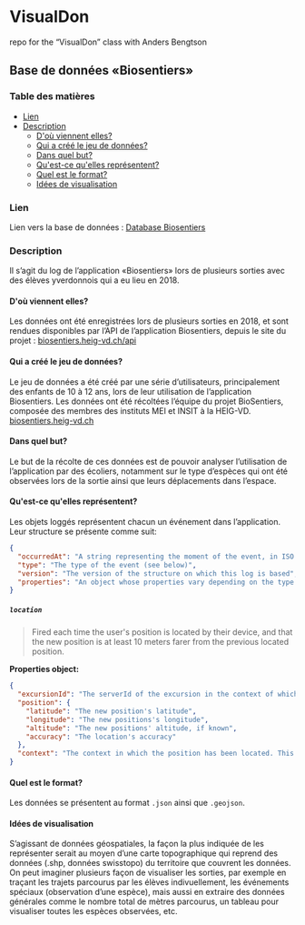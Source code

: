 # VisualDon
repo for the “VisualDon” class with Anders Bengtson



## Base de données «Biosentiers»

### Table des matières

- [Lien](#database)
- [Description](#description)
  - [D'où viennent elles?](#ou)
  - [Qui a créé le jeu de données?](#qui)
  - [Dans quel but?](#but)
  - [Qu'est-ce qu'elles représentent?](#quoi)
  - [Quel est le format?](#format)
  - [Idées de visualisation](#idee)


### Lien
Lien vers la base de données : [Database Biosentiers](https://biosentiers.heig-vd.ch/api/trails/8c8c2474-4375-4121-95d3-763f381717df/data-package)

### Description
Il s’agit du log de l’application «Biosentiers» lors de plusieurs sorties avec des élèves yverdonnois qui a eu lieu en 2018.


#### D'où viennent elles?
Les données ont été enregistrées lors de plusieurs sorties en 2018, et sont rendues disponibles par l’API de l’application Biosentiers, depuis le site du projet : [biosentiers.heig-vd.ch/api](https://biosentiers.heig-vd.ch/api)

#### Qui a créé le jeu de données?
Le jeu de données a été créé par une série d’utilisateurs, principalement des enfants de 10 à 12 ans, lors de leur utilisation de l’application Biosentiers. Les données ont été récoltées l’équipe du projet BioSentiers, composée des membres des instituts MEI et INSIT à la HEIG-VD. [biosentiers.heig-vd.ch](https://biosentiers.heig-vd.ch/landing/)

#### Dans quel but?
Le but de la récolte de ces données est de pouvoir analyser l’utilisation de l’application par des écoliers, notamment sur le type d’espèces qui ont été observées lors de la sortie ainsi que leurs déplacements dans l’espace.

#### Qu'est-ce qu'elles représentent?

Les objets loggés représentent chacun un événement dans l’application. Leur structure se présente comme suit:

```json
{
  "occurredAt": "A string representing the moment of the event, in ISO format",
  "type": "The type of the event (see below)",
  "version": "The version of the structure on which this log is based",
  "properties": "An object whose properties vary depending on the type of the log (see below)"
}
```


##### `location`

> Fired each time the user's position is located by their device, and that the new position is at least 10 meters farer from the previous located position.

**Properties object:**

```json
{
  "excursionId": "The serverId of the excursion in the context of which the position has been located",
  "position": {
    "latitude": "The new position's latitude",
    "longitude": "The new positions's longitude",
    "altitude": "The new positions' altitude, if known",
    "accuracy": "The location's accuracy"
  },
  "context": "The context in which the position has been located. This can be either on an excursion's card page (excursionCard) or when in the AR view (ar)."
}
```

#### Quel est le format?
Les données se présentent au format ```.json``` ainsi que ```.geojson```.

#### Idées de visualisation
S’agissant de données géospatiales, la façon la plus indiquée de les représenter serait au moyen d’une carte topographique qui reprend des données (.shp, données swisstopo) du territoire que couvrent les données. On peut imaginer plusieurs façon de visualiser les sorties, par exemple en traçant les trajets parcourus par les élèves indivuellement, les événements spéciaux (observation d’une espèce), mais aussi en extraire des données générales comme le nombre total de mètres parcourus, un tableau pour visualiser toutes les espèces observées, etc. 